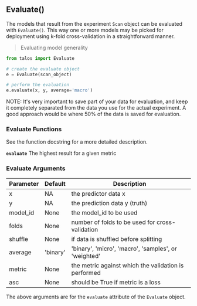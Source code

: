 ## Evaluate()

The models that result from the experiment `Scan` object can be evaluated with `Evaluate()`. This way one or more models may be picked for deployment using k-fold cross-validation in a straightforward manner.

> Evaluating model generality

```python
from talos import Evaluate

# create the evaluate object
e = Evaluate(scan_object)

# perform the evaluation
e.evaluate(x, y, average='macro')
```

NOTE: It's very important to save part of your data for evaluation, and keep it completely separated from the data you use for the actual experiment. A good approach would be where 50% of the data is saved for evaluation.

### Evaluate Functions

See the function docstring for a more detailed description.

**`evaluate`** The highest result for a given metric

### Evaluate Arguments

Parameter | Default | Description
--------- | ------- | -----------
x | NA | the predictor data x
y | NA | the prediction data y (truth)
model_id | None | the model_id to be used
folds | None | number of folds to be used for cross-validation
shuffle | None | if data is shuffled before splitting
average | 'binary' | 'binary', 'micro', 'macro', 'samples', or 'weighted'
metric | None | the metric against which the validation is performed
asc | None | should be True if metric is a loss

<aside class='notice'> The above arguments are for the <code>evaluate</code> attribute of the <code>Evaluate</code> object.</aside>
